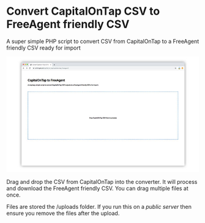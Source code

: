 # Convert CapitalOnTap CSV to FreeAgent friendly CSV

A super simple PHP script to convert CSV from CapitalOnTap to a FreeAgent friendly CSV ready for import

![Alt text](/screenshot.jpg?raw=true "CapitalOnTap to FreeAgent")

Drag and drop the CSV from CapitalOnTap into the converter. It will process and download the FreeAgent friendly CSV. You can drag multiple files at once.

Files are stored the /uploads folder. If you run this on a *public server* then ensure you remove the files after the upload. 
